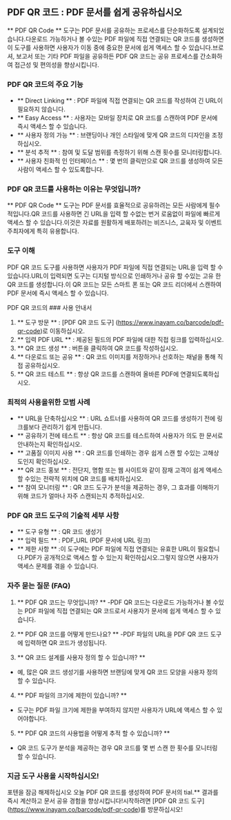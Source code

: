 ## PDF QR 코드 : PDF 문서를 쉽게 공유하십시오

** PDF QR Code ** 도구는 PDF 문서를 공유하는 프로세스를 단순화하도록 설계되었습니다.다운로드 가능하거나 볼 수있는 PDF 파일에 직접 연결되는 QR 코드를 생성하면이 도구를 사용하면 사용자가 이동 중에 중요한 문서에 쉽게 액세스 할 수 있습니다.브로셔, 보고서 또는 기타 PDF 파일을 공유하든 PDF QR 코드는 공유 프로세스를 간소화하여 접근성 및 편의성을 향상시킵니다.

### PDF QR 코드의 주요 기능

- ** Direct Linking ** : PDF 파일에 직접 연결되는 QR 코드를 작성하여 긴 URL이 필요하지 않습니다.
- ** Easy Access ** : 사용자는 모바일 장치로 QR 코드를 스캔하여 PDF 문서에 즉시 액세스 할 수 있습니다.
- ** 사용자 정의 가능 ** : 브랜딩이나 개인 스타일에 맞게 QR 코드의 디자인을 조정하십시오.
- ** 분석 추적 ** : 참여 및 도달 범위를 측정하기 위해 스캔 횟수를 모니터링합니다.
- ** 사용자 친화적 인 인터페이스 ** : 몇 번의 클릭만으로 QR 코드를 생성하여 모든 사람이 액세스 할 수 있도록합니다.

### PDF QR 코드를 사용하는 이유는 무엇입니까?

** PDF QR Code ** 도구는 PDF 문서를 효율적으로 공유하려는 모든 사람에게 필수적입니다.QR 코드를 사용하면 긴 URL을 입력 할 수없는 번거 로움없이 파일에 빠르게 액세스 할 수 있습니다.이것은 자료를 원활하게 배포하려는 비즈니스, 교육자 및 이벤트 주최자에게 특히 유용합니다.

### 도구 이해

PDF QR 코드 도구를 사용하면 사용자가 PDF 파일에 직접 연결되는 URL을 입력 할 수 있습니다.URL이 입력되면 도구는 디지털 방식으로 인쇄하거나 공유 할 수있는 고유 한 QR 코드를 생성합니다.이 QR 코드는 모든 스마트 폰 또는 QR 코드 리더에서 스캔하여 PDF 문서에 즉시 액세스 할 수 있습니다.

PDF QR 코드의 ### 사용 안내서

1. ** 도구 방문 ** : [PDF QR 코드 도구] (https://www.inayam.co/barcode/pdf-qr-code)로 이동하십시오.
2. ** 입력 PDF URL ** : 제공된 필드의 PDF 파일에 대한 직접 링크를 입력하십시오.
3. ** QR 코드 생성 ** : 버튼을 클릭하여 QR 코드를 작성하십시오.
4. ** 다운로드 또는 공유 ** : QR 코드 이미지를 저장하거나 선호하는 채널을 통해 직접 공유하십시오.
5. ** QR 코드 테스트 ** : 항상 QR 코드를 스캔하여 올바른 PDF에 연결되도록하십시오.

### 최적의 사용을위한 모범 사례

- ** URL을 단축하십시오 ** : URL 쇼트너를 사용하여 QR 코드를 생성하기 전에 링크를보다 관리하기 쉽게 만듭니다.
- ** 공유하기 전에 테스트 ** : 항상 QR 코드를 테스트하여 사용자가 의도 한 문서로 안내하는지 확인하십시오.
- ** 고품질 이미지 사용 ** : QR 코드를 인쇄하는 경우 쉽게 스캔 할 수있는 고해상도인지 확인하십시오.
- ** QR 코드 홍보 ** : 전단지, 명함 또는 웹 사이트와 같이 잠재 고객이 쉽게 액세스 할 수있는 전략적 위치에 QR 코드를 배치하십시오.
- ** 참여 모니터링 ** : QR 코드 도구가 분석을 제공하는 경우, 그 효과를 이해하기 위해 코드가 얼마나 자주 스캔되는지 추적하십시오.

### PDF QR 코드 도구의 기술적 세부 사항

- ** 도구 유형 ** : QR 코드 생성기
- ** 입력 필드 ** : PDF_URL (PDF 문서에 URL 링크)
- ** 제한 사항 ** :이 도구에는 PDF 파일에 직접 연결되는 유효한 URL이 필요합니다.PDF가 공개적으로 액세스 할 수 있는지 확인하십시오.그렇지 않으면 사용자가 액세스 문제를 겪을 수 있습니다.

### 자주 묻는 질문 (FAQ)

1. ** PDF QR 코드는 무엇입니까? **
-PDF QR 코드는 다운로드 가능하거나 볼 수있는 PDF 파일에 직접 연결되는 QR 코드로서 사용자가 문서에 쉽게 액세스 할 수 있습니다.

2. ** PDF QR 코드를 어떻게 만드나요? **
-PDF 파일의 URL을 PDF QR 코드 도구에 입력하면 QR 코드가 생성됩니다.

3. ** QR 코드 설계를 사용자 정의 할 수 있습니까? **
- 예, 많은 QR 코드 생성기를 사용하면 브랜딩에 맞게 QR 코드 모양을 사용자 정의 할 수 있습니다.

4. ** PDF 파일의 크기에 제한이 있습니까? **
- 도구는 PDF 파일 크기에 제한을 부여하지 않지만 사용자가 URL에 액세스 할 수 있어야합니다.

5. ** PDF QR 코드의 사용법을 어떻게 추적 할 수 있습니까? **
- QR 코드 도구가 분석을 제공하는 경우 QR 코드를 몇 번 스캔 한 횟수를 모니터링 할 수 있습니다.

### 지금 도구 사용을 시작하십시오!

포텐을 잠금 해제하십시오 오늘 PDF QR 코드를 생성하여 PDF 문서의 tial.** 결과를 즉시 계산하고 문서 공유 경험을 향상시킵니다!시작하려면 [PDF QR 코드 도구] (https://www.inayam.co/barcode/pdf-qr-code)를 방문하십시오!